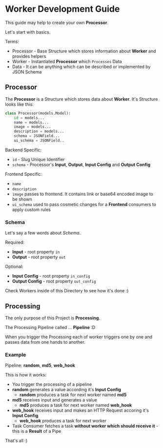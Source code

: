 # Worker Development Guide

This guide may help to create your own **Processor**. 

Let's start with basics.

Terms:

  * Processor - Base Structure which stores information about **Worker** and provides helpers
  * Worker - Instantiated **Processor** which `Processes` Data
  * Data - It can be anything which can be described or implemented by JSON Schema

## Processor

The **Processor** is a Structure which stores data about **Worker**. It's Structure looks like this:

```python
class Processor(models.Model):
    id = models...
    name = models...
    image = models...
    description = models...
    schema = JSONField...
    ui_schema = JSONField..
```

Backend Specific:
  * `id` - Slug Unique Identifier
  * `schema` - Processor's **Input**, **Output**, **Input Config** and **Output Config**

Frontend Specific:
  * `name`
  * `description`
  * `image` passes to frontend. It contains link or base64 encoded image to be shown
  * `ui_schema` used to pass cosmetic changes for a **Frontend** consumers to apply custom rules

### Schema

Let's say a few words about *Schema*. 

Required:
  * **Input** - root property `in`
  * **Output** - root property `out`

Optional:
  * **Input Config** - root property `in_config`
  * **Output Config** - root property `out_config`

Check Workers inside of this Directory to see how it's done :)


## Processing

The only purpose of this Project is **Processing**. 

The Processing Pipeline called ... **Pipeline** :D

When you trigger the Processing each of worker triggers one by one and passes data from one hands to another.

### Example

Pipeline: **random**, **md5**, **web_hook**

This is how it works:
  * You trigger the processing of a pipeline
  * **random** generates a value according it's **Input Config**
    * **random** produces a task for next worker named **md5**
  * **md5** receives input and generates a value
    * **md5** produces a task for next worker named **web_hook**
  * **web_hook** receives input and makes an HTTP Request accoring it's **Input Config**
    * **web_hook** produces a task for next worker 
  * Task Consumer fetches a task **without worker which should receive it** - this is a **Result** of a Pipe

That's all :)